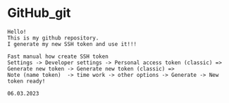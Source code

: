 # GitHub_git
	Hello!	
	This is my github repository.
	I generate my new SSH token and use it!!!

	Fast manual how create SSH token
	Settings -> Developer settings -> Personal access token (classic) =>
	Generate new token -> Generate new token (classic) =>
	Note (name token)  -> time work -> other options -> Generate -> New token ready!

	06.03.2023
